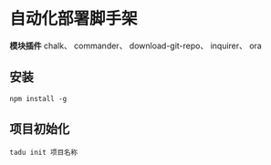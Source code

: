 # 自动化部署脚手架

**模块插件**
chalk、
commander、
download-git-repo、
inquirer、
ora

## 安装
```
npm install -g
```

## 项目初始化
```
tadu init 项目名称
```